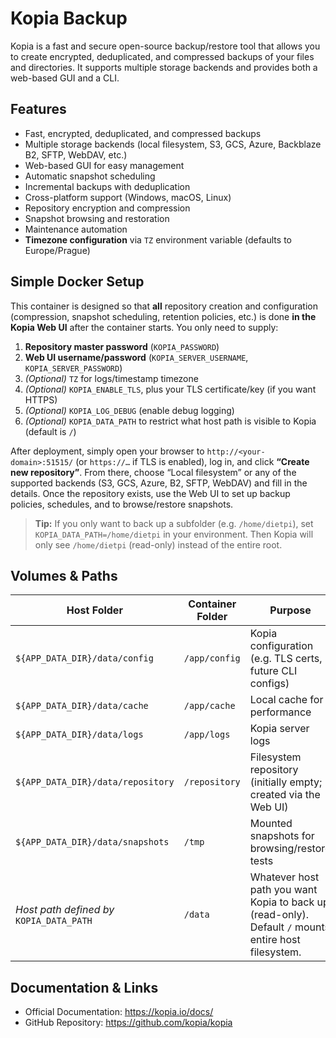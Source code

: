 # Kopia Backup

Kopia is a fast and secure open-source backup/restore tool that allows you to create encrypted, deduplicated, and compressed backups of your files and directories. It supports multiple storage backends and provides both a web-based GUI and a CLI.

## Features
- Fast, encrypted, deduplicated, and compressed backups
- Multiple storage backends (local filesystem, S3, GCS, Azure, Backblaze B2, SFTP, WebDAV, etc.)
- Web-based GUI for easy management
- Automatic snapshot scheduling
- Incremental backups with deduplication
- Cross-platform support (Windows, macOS, Linux)
- Repository encryption and compression
- Snapshot browsing and restoration
- Maintenance automation
- **Timezone configuration** via `TZ` environment variable (defaults to Europe/Prague)

## Simple Docker Setup

This container is designed so that **all** repository creation and configuration (compression, snapshot scheduling, retention policies, etc.) is done **in the Kopia Web UI** after the container starts. You only need to supply:

1. **Repository master password** (`KOPIA_PASSWORD`)  
2. **Web UI username/password** (`KOPIA_SERVER_USERNAME`, `KOPIA_SERVER_PASSWORD`)  
3. *(Optional)* `TZ` for logs/timestamp timezone  
4. *(Optional)* `KOPIA_ENABLE_TLS`, plus your TLS certificate/key (if you want HTTPS)  
5. *(Optional)* `KOPIA_LOG_DEBUG` (enable debug logging)  
6. *(Optional)* `KOPIA_DATA_PATH` to restrict what host path is visible to Kopia (default is `/`)

After deployment, simply open your browser to `http://<your-domain>:51515/` (or `https://…` if TLS is enabled), log in, and click **“Create new repository”**. From there, choose “Local filesystem” or any of the supported backends (S3, GCS, Azure, B2, SFTP, WebDAV) and fill in the details. Once the repository exists, use the Web UI to set up backup policies, schedules, and to browse/restore snapshots.

> **Tip:** If you only want to back up a subfolder (e.g. `/home/dietpi`), set `KOPIA_DATA_PATH=/home/dietpi` in your environment. Then Kopia will only see `/home/dietpi` (read-only) instead of the entire root.

## Volumes & Paths

| Host Folder                             | Container Folder | Purpose                                                                                                     |
|-----------------------------------------|------------------|-------------------------------------------------------------------------------------------------------------|
| `${APP_DATA_DIR}/data/config`           | `/app/config`    | Kopia configuration (e.g. TLS certs, future CLI configs)                                                    |
| `${APP_DATA_DIR}/data/cache`            | `/app/cache`     | Local cache for performance                                                                                |
| `${APP_DATA_DIR}/data/logs`             | `/app/logs`      | Kopia server logs                                                                                           |
| `${APP_DATA_DIR}/data/repository`       | `/repository`    | Filesystem repository (initially empty; created via the Web UI)                                             |
| `${APP_DATA_DIR}/data/snapshots`        | `/tmp`           | Mounted snapshots for browsing/restore tests                                                                |
| *Host path defined by* `KOPIA_DATA_PATH` | `/data`          | Whatever host path you want Kopia to back up (read-only). Default `/` mounts entire host filesystem. |

## Documentation & Links

- Official Documentation: https://kopia.io/docs/  
- GitHub Repository: https://github.com/kopia/kopia
